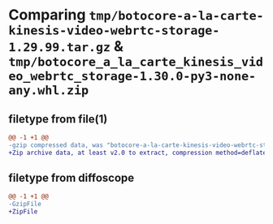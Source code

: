 # Comparing `tmp/botocore-a-la-carte-kinesis-video-webrtc-storage-1.29.99.tar.gz` & `tmp/botocore_a_la_carte_kinesis_video_webrtc_storage-1.30.0-py3-none-any.whl.zip`

## filetype from file(1)

```diff
@@ -1 +1 @@
-gzip compressed data, was "botocore-a-la-carte-kinesis-video-webrtc-storage-1.29.99.tar", last modified: Sat Mar 25 01:22:50 2023, max compression
+Zip archive data, at least v2.0 to extract, compression method=deflate
```

## filetype from diffoscope

```diff
@@ -1 +1 @@
-GzipFile
+ZipFile
```

